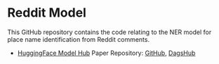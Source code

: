 # Reddit Model

This GitHub repository contains the code relating to the NER model for place name identification from Reddit comments.

* [HuggingFace Model Hub](https://huggingface.co/cjber/reddit-ner-place_names) Paper Repository: [GitHub](https://github.com/cjber/reddit-connectivity), [DagsHub](https://dagshub.com/cjber/reddit-connectivity)
